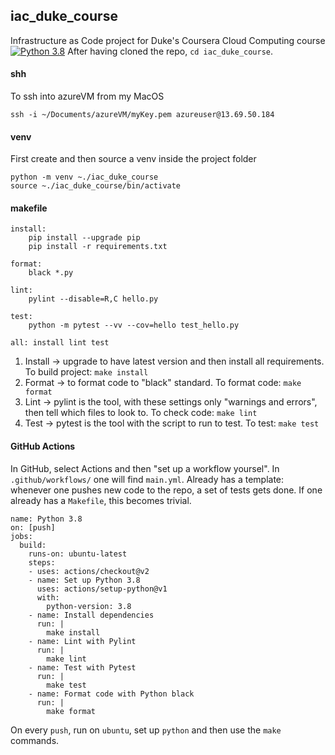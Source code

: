 ## iac_duke_course
Infrastructure as Code project for Duke's Coursera Cloud Computing course 
[![Python 3.8](https://github.com/carlo088/iac_duke_course/actions/workflows/main.yml/badge.svg)](https://github.com/carlo088/iac_duke_course/actions/workflows/main.yml)
After having cloned the repo, ```cd iac_duke_course```.

#### shh
To ssh into azureVM from my MacOS
```
ssh -i ~/Documents/azureVM/myKey.pem azureuser@13.69.50.184
```

#### venv
First create and then source a venv inside the project folder
```
python -m venv ~./iac_duke_course
source ~./iac_duke_course/bin/activate
```

#### makefile
```
install:
	pip install --upgrade pip
	pip install -r requirements.txt

format:
	black *.py

lint:
	pylint --disable=R,C hello.py

test:
	python -m pytest --vv --cov=hello test_hello.py

all: install lint test
 ```

1. Install -> upgrade to have latest version and then install all requirements. To build project: ```make install```
2. Format -> to format code to "black" standard.  To format code: ```make format```
3. Lint -> pylint is the tool, with these settings only "warnings and errors", then tell which files to look to. To check code: ```make lint```
4. Test -> pytest is the tool with the script to run to test. To test: ```make test```

#### GitHub Actions

In GitHub, select Actions and then "set up a workflow yoursel".
In ```.github/workflows/``` one will find ```main.yml```. Already has a template: whenever one pushes new code to the repo, a set of tests gets done. If one already has a ```Makefile```, this becomes trivial.
```
name: Python 3.8
on: [push]
jobs:
  build:
    runs-on: ubuntu-latest
    steps:
    - uses: actions/checkout@v2
    - name: Set up Python 3.8
      uses: actions/setup-python@v1
      with:
        python-version: 3.8
    - name: Install dependencies
      run: |
        make install
    - name: Lint with Pylint
      run: |
        make lint
    - name: Test with Pytest
      run: |
        make test
    - name: Format code with Python black
      run: |
        make format
```
On every ```push```, run on ```ubuntu```, set up ```python``` and then use the ```make``` commands.
